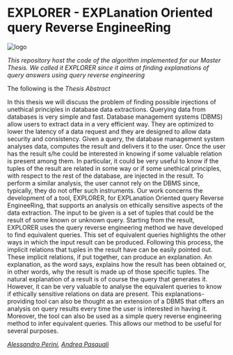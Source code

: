 # EXPLORER - EXPLanation Oriented query Reverse EngineeRing

![logo](https://i.imgur.com/NZ63rQm.png)

_This repository host the code of the algorithm implemented for our Master Thesis. We called it EXPLORER since it aims at finding explanations of query answers using query reverse engineering_

The following is the _Thesis Abstract_

In this thesis we will discuss the problem of finding possible injections
of unethical principles in database data extractions. Querying
data from databases is very simple and fast. Database management
systems (DBMS) allow users to extract data in a very efficient
way. They are optimized to lower the latency of a data request and
they are designed to allow data security and consistency. Given a
query, the database management system analyses data, computes
the result and delivers it to the user. Once the user has the result
s/he could be interested in knowing if some valuable relation is
present among them. In particular, it could be very useful to know
if the tuples of the result are related in some way or if some unethical
principles, with respect to the rest of the database, are injected
in the result. To perform a similar analysis, the user cannot rely
on the DBMS since, typically, they do not offer such instruments.
Our work concerns the development of a tool, EXPLORER, for EXPLanation
Oriented query Reverse EngineeRing, that supports an
analysis on ethically sensitive aspects of the data extraction. The
input to be given is a set of tuples that could be the result of some
known or unknown query. Starting from the result, EXPLORER
uses the query reverse engineering method we have developed to
find equivalent queries. This set of equivalent queries highlights
the other ways in which the input result can be produced. Following
this process, the implicit relations that tuples in the result
have can be easily pointed out. These implicit relations, if put together,
can produce an explanation. An explanation, as the word
says, explains how the result has been obtained or, in other words,
why the result is made up of those specific tuples. The natural
explanation of a result is of course the query that generates it.
However, it can be very valuable to analyse the equivalent queries
to know if ethically sensitive relations on data are present. This
explanations-providing tool can also be thought as an extension
of a DBMS that offers an analysis on query results every time the
user is interested in having it. Moreover, the tool can also be used
as a simple query reverse engineering method to infer equivalent
queries. This allows our method to be useful for several purposes.

_[Alessandro Perini](https://github.com/perini93), [Andrea Pasquali](https://github.com/AndreaPasquali)_       
